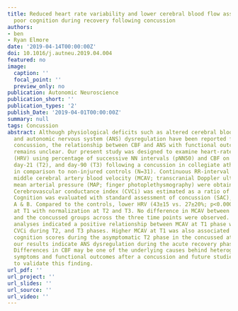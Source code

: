 ```yaml
---
title: Reduced heart rate variability and lower cerebral blood flow associated with
  poor cognition during recovery following concussion
authors:
- ben
- Ryan Elmore
date: '2019-04-14T00:00:00Z'
doi: 10.1016/j.autneu.2019.04.004
featured: no
image:
  caption: ''
  focal_point: ''
  preview_only: no
publication: Autonomic Neuroscience
publication_short: ''
publication_types: '2'
publish_Date: '2019-04-01T00:00:00Z'
summary: null
tags: Concussion
abstract: Although physiological deficits such as altered cerebral blood flow (CBF),
  and autonomic nervous system (ANS) dysregulation have been reported following a
  concussion, the relationship between CBF and ANS with functional outcome post-injury
  remains unclear. Our present study was designed to examine heart-rate variability
  (HRV) using percentage of successive NN intervals (pNN50) and CBF on day-3 (T1),
  day-21 (T2), and day-90 (T3) following a concussion in collegiate athletes (N=31)
  in comparison to non-injured controls (N=31). Continuous RR-interval (3-lead electrocardiogram),
  middle cerebral artery blood velocity (MCAV; transcranial Doppler ultrasonography),
  mean arterial pressure (MAP; finger photoplethysmography) were obtained at rest.
  Cerebrovascular conductance index (CVCi) was estimated as a ratio of MCAV to MAP.
  Cognition was evaluated with standard assessment of concussion (SAC), and Trails
  A & B. Compared to the controls, lower HRV (43±15 vs. 27±20%; p<0.0001) was observed
  at T1 with normalization at T2 and T3. No difference in MCAV between the control
  and the concussed groups across the three time points were observed. However, post-hoc
  analyses indicated a positive relationship between MCAV at T1 phase with HRV and
  CVCi during T2, and T3 phases. Higher MCAV at T1 was also associated with better
  cognition scores during the asymptomatic T2 phase in the concussed athletes. Therefore,
  our results indicate ANS dysregulation during the acute recovery phase after a concussion.
  Differences in CBF may be one of the underlying causes behind heterogeneity in clinical
  symptoms and functional outcomes after a concussion and future studies are warranted
  to validate this finding.
url_pdf: ''
url_project: ''
url_slides: ''
url_source: ''
url_video: ''
---
```

